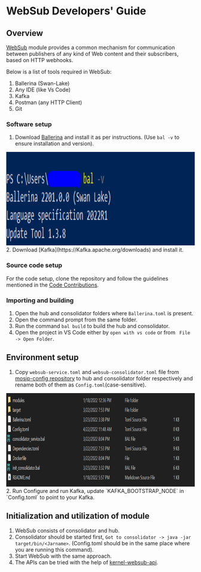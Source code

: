 # WebSub Developers' Guide

## Overview
[WebSub](https://docs.mosip.io/1.2.0/modules/websub) module provides a common mechanism for communication between publishers of any kind of Web content and their subscribers, based on HTTP webhooks.


Below is a list of tools required in WebSub:

1. Ballerina (Swan-Lake)
2. Any IDE (like Vs Code)
3. Kafka
4. Postman (any HTTP Client)
5. Git


### Software setup

1. Download [Ballerina](https://ballerina.io/downloads/) and install it as per instructions. (Use ```bal -v``` to ensure installation and version).
<img src="_images/websub-version-check.png" width="550" height="250">
2. Download [Kafka](https://Kafka.apache.org/downloads) and install it.

### Source code setup

For the code setup, clone the repository and follow the guidelines mentioned in the [Code Contributions](https://docs.mosip.io/1.2.0/community/code-contributions).

### Importing and building

1. Open the hub and consolidator folders where `Ballerina.toml` is present.
2. Open the command prompt from the same folder.
3. Run the command `bal build` to build the hub and consolidator.
4. Open the project in VS Code either by ```open with vs code``` or from  ``` File -> Open Folder```.

## Environment setup

1. Copy `websub-service.toml` and `websub-consolidator.toml` file from [mosip-config repository](https://github.com/mosip/mosip-config) to hub and consolidator folder respectively and rename both of them as `Config.toml`(case-sensitive).
<img src="_images/websub-config-file-placement.png" width="550" height="250">
2. Run Configure and run Kafka, update `KAFKA_BOOTSTRAP_NODE` in `Config.toml` to point to your Kafka.

## Initialization and utilization of module

1. WebSub consists of consolidator and hub.
2. Consolidator should be started first, `Got to consolidator -> java -jar target/bin/<Jarname>`. (Config.toml should be in the same place where you are running this command).
3. Start WebSub with the same approach.
4. The APIs can be tried with the help of [kernel-websub-api](https://github.com/mosip/commons/tree/release-1.2.0/kernel/kernel-websubclient-api).
